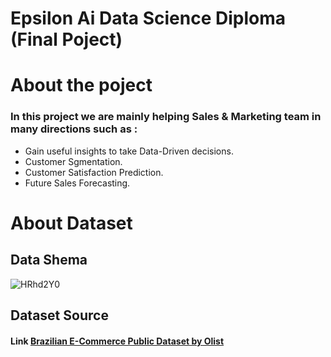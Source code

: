 # Epsilon Ai Data Science Diploma (Final Poject)
# About the poject
### In this project we are mainly helping Sales & Marketing team in many directions such as :
* Gain useful insights to take Data-Driven decisions.
* Customer Sgmentation.
* Customer Satisfaction Prediction.
* Future Sales  Forecasting.
# About Dataset
## Data Shema
![HRhd2Y0](https://user-images.githubusercontent.com/101987832/224350645-66f36795-73ab-4ebc-bef6-0dece9ec76b3.png)
## Dataset Source
#### Link [Brazilian E-Commerce Public Dataset by Olist](https://www.kaggle.com/datasets/olistbr/brazilian-ecommerce)
